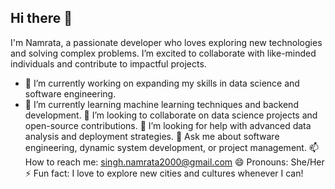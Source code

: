 ## Hi there 👋
I'm Namrata, a passionate developer who loves exploring new technologies and solving complex problems. I’m excited to collaborate with like-minded individuals and contribute to impactful projects.

- 🔭 I’m currently working on expanding my skills in data science and software engineering.
- 🌱 I’m currently learning machine learning techniques and backend development.
👯 I’m looking to collaborate on data science projects and open-source contributions.
🤔 I’m looking for help with advanced data analysis and deployment strategies.
💬 Ask me about software engineering, dynamic system development, or project management.
📫 How to reach me: singh.namrata2000@gmail.com
😄 Pronouns: She/Her
⚡ Fun fact: I love to explore new cities and cultures whenever I can!
